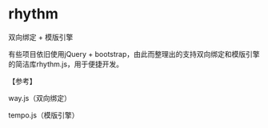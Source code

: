 rhythm
======
双向绑定 + 模版引擎

有些项目依旧使用jQuery + bootstrap，由此而整理出的支持双向绑定和模版引擎的简洁库rhythm.js，用于便捷开发。

【参考】

way.js（双向绑定）

tempo.js（模版引擎）
